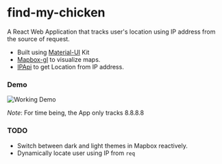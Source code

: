 # find-my-chicken

A React Web Application that tracks user's location using IP address from the source of request.

- Built using [Material-UI](https://material-ui.com/) Kit
- [Mapbox-gl](https://www.mapbox.com/mapbox-gl-js/) to visualize maps.
- [IPApi](https://ipapi.co/) to get Location from IP address.

### Demo
![Working Demo](https://res.cloudinary.com/crack-jack/image/upload/v1539098617/demo_lrs2ct.gif)

*Note*: For time being, the App only tracks 8.8.8.8

### TODO 
- Switch between dark and light themes in Mapbox reactively.
- Dynamically locate user using IP from `req`
